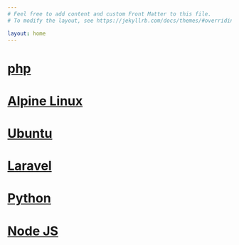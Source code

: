 ```yaml
---
# Feel free to add content and custom Front Matter to this file.
# To modify the layout, see https://jekyllrb.com/docs/themes/#overriding-theme-defaults

layout: home
---
```


# [php](/php)

# [Alpine Linux](/alpine)

# [Ubuntu](/ubuntu)

# [Laravel](/laravel)

# [Python](/python)

# [Node JS](/nodejs)

[phplogo]: https://www.php.net/images/logos/new-php-logo.png
[alpinelogo]: https://www.alpinelinux.org/alpinelinux-logo.png
